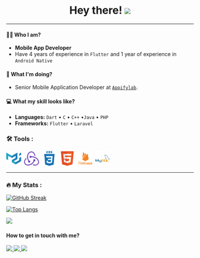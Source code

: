 <div id="header" align="center">
<!--   <img src="https://media.giphy.com/media/M9gbBd9nbDrOTu1Mqx/giphy.gif" width="100"/> -->
  
 
  <h1>
    Hey there!
    <img src="https://media.giphy.com/media/hvRJCLFzcasrR4ia7z/giphy.gif" width="30px"/>
  </h1>
</div>
<!-- <div align="center">
  <img src="https://media.giphy.com/media/dWesBcTLavkZuG35MI/giphy.gif" width="600" height="300"/>
</div> -->

---
#### :woman_technologist: Who I am?

- **Mobile App Developer**
- Have 4 years of experience in `Flutter` and 1 year of experience in `Android Native`



#### 📱  What I'm doing?

- Senior Mobile Application Developer at <a href="https://appifylab.com/"> `Appifylab`</a>.


#### :computer: What my skill looks like?

  - **Languages:** `Dart` • `C` • `C++` •`Java` • `PHP`
  - **Frameworks:** `Flutter` • `Laravel`
  
  
### :hammer_and_wrench: Tools :
<div>
  <img src="https://github.com/devicons/devicon/blob/master/icons/materialui/materialui-original.svg" title="Material UI" alt="Material UI" width="40" height="40"/>&nbsp;
  <img src="https://github.com/devicons/devicon/blob/master/icons/redux/redux-original.svg" title="Redux" alt="Redux " width="40" height="40"/>&nbsp;
  <img src="https://github.com/devicons/devicon/blob/master/icons/css3/css3-plain-wordmark.svg"  title="CSS" alt="CSS" width="40" height="40"/>&nbsp;
  <img src="https://github.com/devicons/devicon/blob/master/icons/html5/html5-original.svg" title="HTML" alt="HTML" width="40" height="40"/>&nbsp;
  <img src="https://github.com/devicons/devicon/blob/master/icons/firebase/firebase-plain-wordmark.svg" title="Firebase" alt="Firebase" width="40" height="40"/>&nbsp;
  <img src="https://github.com/devicons/devicon/blob/master/icons/mysql/mysql-original-wordmark.svg" title="MySQL"  alt="MySQL" width="40" height="40"/>&nbsp;
<!--   <img src="https://github.com/devicons/devicon/blob/master/icons/git/git-original-wordmark.svg" title="Git" **alt="Git" width="40" height="40"/>
  <img src="https://github.com/devicons/devicon/blob/master/icons/xd/xd-plain.svg" title="Git" **alt="Git" width="40" height="40"/>
  <img src="https://github.com/devicons/devicon/blob/master/icons/adonisjs/adonisjs-original.svg" title="Git" **alt="Git" width="40" height="40"/>
  <img src="https://github.com/devicons/devicon/tree/master/icons/androidstudio" title="Git" **alt="Git" width="40" height="40"/>
  <img src="https://github.com/devicons/devicon/blob/master/icons/androidstudio/androidstudio-original.svg" title="Git" **alt="Git" width="40" height="40"/>
  <img src="https://github.com/devicons/devicon/blob/master/icons/apple/apple-original.svg" title="Git" **alt="Git" width="40" height="40"/>
  <img src="https://github.com/devicons/devicon/blob/master/icons/bitbucket/bitbucket-original.svg" title="Git" **alt="Git" width="40" height="40"/>
  <img src="https://github.com/devicons/devicon/blob/master/icons/c/c-original.svg" title="Git" **alt="Git" width="40" height="40"/>
  <img src="https://github.com/devicons/devicon/blob/master/icons/chrome/chrome-original.svg" title="Git" **alt="Git" width="40" height="40"/>
  <img src="https://github.com/devicons/devicon/blob/master/icons/confluence/confluence-original.svg" title="Git" **alt="Git" width="40" height="40"/>
  <img src="https://github.com/devicons/devicon/blob/master/icons/dart/dart-original.svg" title="Git" **alt="Git" width="40" height="40"/>
  <img src="https://github.com/devicons/devicon/blob/master/icons/express/express-original.svg" title="Git" **alt="Git" width="40" height="40"/>
  <img src="https://github.com/devicons/devicon/blob/master/icons/figma/figma-original.svg" title="Git" **alt="Git" width="40" height="40"/>
  <img src="https://github.com/devicons/devicon/blob/master/icons/github/github-original.svg" title="Git" **alt="Git" width="40" height="40"/>
  <img src="https://github.com/devicons/devicon/blob/master/icons/google/google-original.svg" title="Git" **alt="Git" width="40" height="40"/>
  <img src="https://github.com/devicons/devicon/blob/master/icons/gradle/gradle-plain.svg" title="Git" **alt="Git" width="40" height="40"/>
  <img src="https://github.com/devicons/devicon/blob/master/icons/intellij/intellij-original.svg" title="Git" **alt="Git" width="40" height="40"/>
  <img src="https://github.com/devicons/devicon/blob/master/icons/linkedin/linkedin-original.svg" title="Git" **alt="Git" width="40" height="40"/>
  <img src="https://github.com/devicons/devicon/blob/master/icons/linux/linux-original.svg" title="Git" **alt="Git" width="40" height="40"/>
  <img src="https://github.com/devicons/devicon/blob/master/icons/npm/npm-original-wordmark.svg" title="Git" **alt="Git" width="40" height="40"/>
  <img src="https://github.com/devicons/devicon/blob/master/icons/nuxtjs/nuxtjs-original.svg" title="Git" **alt="Git" width="40" height="40"/>
  <img src="https://github.com/devicons/devicon/blob/master/icons/php/php-original.svg" title="Git" **alt="Git" width="40" height="40"/>
  <img src="https://github.com/devicons/devicon/blob/master/icons/slack/slack-original.svg" title="Slack" **alt="Slack" width="40" height="40"/>
  <img src="https://github.com/devicons/devicon/blob/master/icons/trello/trello-plain.svg" title="Trello" **alt="Trello" width="40" height="40"/>
  <img src="https://github.com/devicons/devicon/blob/master/icons/twitter/twitter-original.svg" title="Git" **alt="Git" width="40" height="40"/>
  <img src="https://github.com/devicons/devicon/blob/master/icons/typescript/typescript-original.svg" title="Git" **alt="Git" width="40" height="40"/> 
  <img src="https://github.com/devicons/devicon/blob/master/icons/ubuntu/ubuntu-plain-wordmark.svg" title="Git" **alt="Git" width="40" height="40"/> 
  <img src="https://github.com/devicons/devicon/blob/master/icons/vscode/vscode-original.svg" title="Git" **alt="Git" width="40" height="40"/> 
  <img src="https://github.com/devicons/devicon/blob/master/icons/vuejs/vuejs-original.svg" title="Git" **alt="Git" width="40" height="40"/> 
  <img src="https://github.com/devicons/devicon/blob/master/icons/vim/vim-original.svg" title="Git" **alt="Git" width="40" height="40"/> 
  <img src="https://github.com/devicons/devicon/blob/master/icons/xcode/xcode-original.svg" title="XCode" **alt="XCode" width="40" height="40"/> 
-->
  
</div>

---

### :fire: My Stats :
[![GitHub Streak](http://github-readme-streak-stats.herokuapp.com?user=bijoya-banik&theme=dark&background=000000)](https://git.io/streak-stats)

[![Top Langs](https://github-readme-stats.vercel.app/api/top-langs/?username=bijoya-banik&layout=compact&theme=vision-friendly-dark)](https://github.com/anuraghazra/github-readme-stats)

<p float="left">
<img height="180em" src="https://github-readme-stats.vercel.app/api?username=bijoya-banik&layout=compact&theme=vision-friendly-dark" /> 
</p>


#### How to get in touch with me?


<p left="center">
<a href="https://www.linkedin.com/in/bijoya16/">
  <img src="https://img.shields.io/badge/linkedin-%230077B5.svg?&style=for-the-badge&logo=linkedin&logoColor=white" height=25>
</a> 
<a href="https://www.facebook.com/profile.php?id=100009075038347">
  <img src="https://img.shields.io/badge/Facebook-1877F2?style=for-the-badge&logo=facebook&logoColor=white" height=25>
</a>
<a href="mailto:bijoyabanikbbh@gmail.com">
  <img src="https://img.shields.io/badge/Gmail-D14836?style=for-the-badge&logo=gmail&logoColor=white" height=25>
</a>
</p>

<br/>
<!-- GitHub Profile Views Counter -->

<img src="https://komarev.com/ghpvc/?username=amani27&style=flat-square&color=blue" alt=""/>
<!-- ### :writing_hand: Blog Posts : -->
<!-- BLOG-POST-LIST:START -->
<!-- BLOG-POST-LIST:END -->

